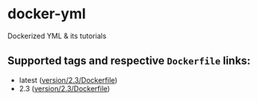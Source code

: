 # docker-yml
Dockerized YML &amp; its tutorials
## Supported tags and respective `Dockerfile` links:

* latest ([version/2.3/Dockerfile](https://github.com/jmbatto/docker-yml/blob/master/version/2.3/Dockerfile))  
* 2.3 ([version/2.3/Dockerfile](https://github.com/jmbatto/docker-yml/blob/master/version/2.3/Dockerfile))  
